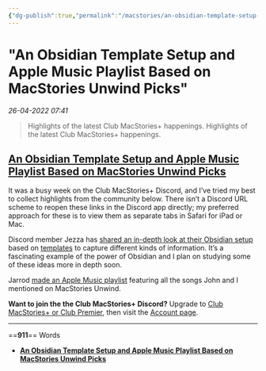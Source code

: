 ```yaml
---
{"dg-publish":true,"permalink":"/macstories/an-obsidian-template-setup-and-apple-music-playlist-based-on-mac-stories-unwind-picks-federico/","dgHomeLink":true,"dgPassFrontmatter":false}
---
```


# "An Obsidian Template Setup and Apple Music Playlist Based on MacStories Unwind Picks"

*26-04-2022 07:41* 

> Highlights of the latest Club MacStories+ happenings.
Highlights of the latest Club MacStories+ happenings.

## [An Obsidian Template Setup and Apple Music Playlist Based on MacStories Unwind Picks](https://club.macstories.net/posts/an-obsidian-template-setup-and-apple-music-playlist-based-on-macstories-unwind-picks)

It was a busy week on the Club MacStories+ Discord, and I’ve tried my best to collect highlights from the community below. There isn’t a Discord URL scheme to reopen these links in the Discord app directly; my preferred approach for these is to view them as separate tabs in Safari for iPad or Mac.

Discord member Jezza has [shared an in-depth look at their Obsidian setup](https://discord.com/channels/836622115435184162/880549416765898772/918229425848483850) based on [templates](https://discord.com/channels/836622115435184162/880549416765898772/919032187335098409) to capture different kinds of information. It’s a fascinating example of the power of Obsidian and I plan on studying some of these ideas more in depth soon.

Jarrod [made an Apple Music playlist](https://discord.com/channels/836622115435184162/837346102322659329/918880101624606721) featuring all the songs John and I mentioned on MacStories Unwind.

**Want to join the the Club MacStories+ Discord?** Upgrade to [Club MacStories+ or Club Premier](https://club.macstories.net/plans), then visit the [Account page](https://club.macstories.net/account).
***

==**911**== Words

- **[An Obsidian Template Setup and Apple Music Playlist Based on MacStories Unwind Picks](https://club.macstories.net/posts/an-obsidian-template-setup-and-apple-music-playlist-based-on-macstories-unwind-picks)**